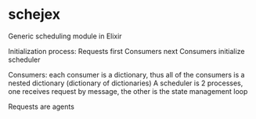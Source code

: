 # schejex
Generic scheduling module in Elixir

Initialization process:
Requests first
Consumers next
Consumers initialize scheduler

Consumers: each consumer is a dictionary, thus all of the consumers is a nested dictionary (dictionary of dictionaries)
A scheduler is 2 processes, one receives request by message, the other is the state management loop

Requests are agents
